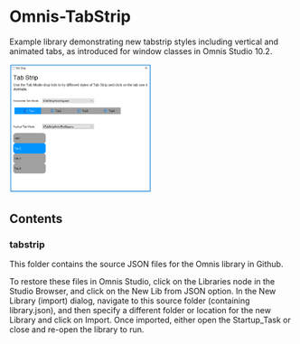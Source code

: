 # Omnis-TabStrip

Example library demonstrating new tabstrip styles including vertical and animated tabs, as introduced for window classes in Omnis Studio 10.2.

<img src="tabstrip.png" width="50%" height="50%" />

## Contents
### tabstrip
This folder contains the source JSON files for the Omnis library in Github. 

To restore these files in Omnis Studio, click on the Libraries node in the Studio Browser, and click on the New Lib from JSON option. In the New Library (import) dialog, navigate to this source folder (containing library.json), and then specify a different folder or location for the new Library and click on Import. Once imported, either open the Startup_Task or close and re-open the library to run.
